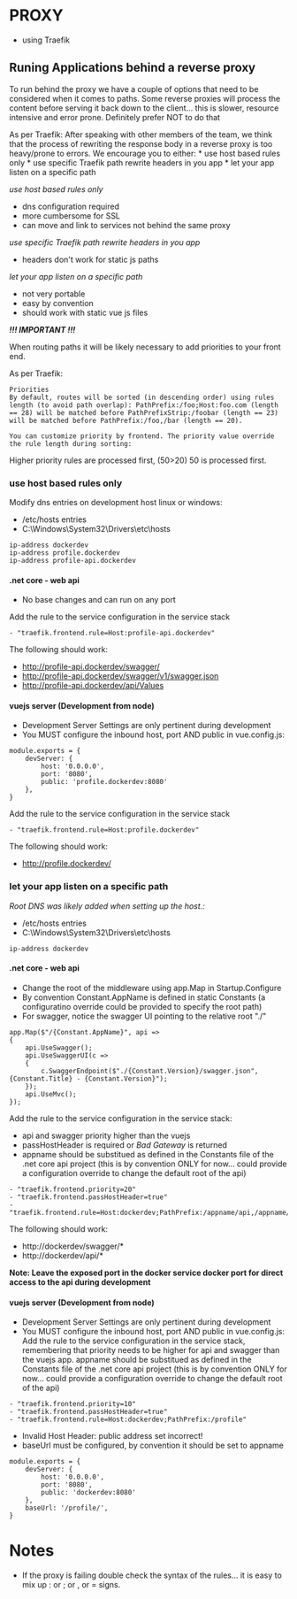 # PROXY
* using Traefik

## Runing Applications behind a reverse proxy
To run behind the proxy we have a couple of options that need to be considered when it comes to paths.
Some reverse proxies will process the content before serving it back down to the client... this is slower, resource intensive and error prone.
Definitely prefer NOT to do that

As per Traefik:
    After speaking with other members of the team, we think that the process of rewriting the response body in a reverse proxy is too heavy/prone to errors.
    We encourage you to either:
    * use host based rules only
    * use specific Traefik path rewrite headers in you app
    * let your app listen on a specific path

_use host based rules only_
* dns configuration required
* more cumbersome for SSL
* can move and link to services not behind the same proxy

_use specific Traefik path rewrite headers in you app_
* headers don't work for static js paths

_let your app listen on a specific path_ 
* not very portable
* easy by convention
* should work with static vue js files

___!!! IMPORTANT !!!___

When routing paths it will be likely necessary to add priorities to your front end.

As per Traefik:
    
    Priorities
    By default, routes will be sorted (in descending order) using rules length (to avoid path overlap): PathPrefix:/foo;Host:foo.com (length == 28) will be matched before PathPrefixStrip:/foobar (length == 23) will be matched before PathPrefix:/foo,/bar (length == 20).

    You can customize priority by frontend. The priority value override the rule length during sorting:

Higher priority rules are processed first, (50>20) 50 is processed first.

### use host based rules only ###
Modify dns entries on development host linux or windows:
* /etc/hosts entries
* C:\Windows\System32\Drivers\etc\hosts
```
ip-address dockerdev
ip-address profile.dockerdev
ip-address profile-api.dockerdev
```

#### .net core - web api ####
* No base changes and can run on any port

Add the rule to the service configuration in the service stack
```
- "traefik.frontend.rule=Host:profile-api.dockerdev"
```
The following should work:
* http://profile-api.dockerdev/swagger/
* http://profile-api.dockerdev/swagger/v1/swagger.json
* http://profile-api.dockerdev/api/Values

#### vuejs server (Development from node) ####
* Development Server Settings are only pertinent during development
* You MUST configure the inbound host, port AND public in vue.config.js:
```
module.exports = {
    devServer: {
        host: '0.0.0.0',
        port: '8080',
        public: 'profile.dockerdev:8080'
    },
}
```

Add the rule to the service configuration in the service stack
```
- "traefik.frontend.rule=Host:profile.dockerdev"
```

The following should work:
* http://profile.dockerdev/

### let your app listen on a specific path ###
*Root DNS was likely added when setting up the host.:*
* /etc/hosts entries
* C:\Windows\System32\Drivers\etc\hosts
```
ip-address dockerdev
```

#### .net core - web api ####
* Change the root of the middleware using app.Map in Startup.Configure
* By convention Constant.AppName is defined in static Constants (a configuratino override could be provided to specify the root path)
* For swagger, notice the swagger UI pointing to the relative root "./"

```
app.Map($"/{Constant.AppName}", api => 
{    
    api.UseSwagger();
    api.UseSwaggerUI(c =>
    {
        c.SwaggerEndpoint($"./{Constant.Version}/swagger.json", {Constant.Title} - {Constant.Version}");
    });
    api.UseMvc();
});
```

Add the rule to the service configuration in the service stack:
* api and swagger priority higher than the vuejs
* passHostHeader is required or _Bad Gateway_ is returned
* appname should be substitued as defined in the Constants file of the .net core api project (this is by convention ONLY for now... could provide a configuration override to change the default root of the api)
```
- "traefik.frontend.priority=20"
- "traefik.frontend.passHostHeader=true"
- "traefik.frontend.rule=Host:dockerdev;PathPrefix:/appname/api,/appname/swagger"
```

The following should work:
* http://dockerdev/swagger/*
* http://dockerdev/api/*


__Note: Leave the exposed port in the docker service docker port for direct access to the api during development__

#### vuejs server (Development from node) ####
* Development Server Settings are only pertinent during development
* You MUST configure the inbound host, port AND public in vue.config.js:
Add the rule to the service configuration in the service stack, remembering that priority needs to be higher for api and swagger than the vuejs app. appname should be substitued as defined in the Constants file of the .net core api project (this is by convention ONLY for now... could provide a configuration override to change the default root of the api)
```
- "traefik.frontend.priority=10"
- "traefik.frontend.passHostHeader=true"
- "traefik.frontend.rule=Host:dockerdev;PathPrefix:/profile"
```

* Invalid Host Header: public address set incorrect!
* baseUrl must be configured, by convention it should be set to appname
```
module.exports = {
    devServer: {
        host: '0.0.0.0',
        port: '8080',
        public: 'dockerdev:8080'
    },
    baseUrl: '/profile/',
}
```

# Notes
* If the proxy is failing double check the syntax of the rules... it is easy to mix up : or ; or , or = signs.
